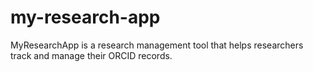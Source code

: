 # my-research-app
MyResearchApp is a research management tool that helps researchers track and manage their ORCID records.
